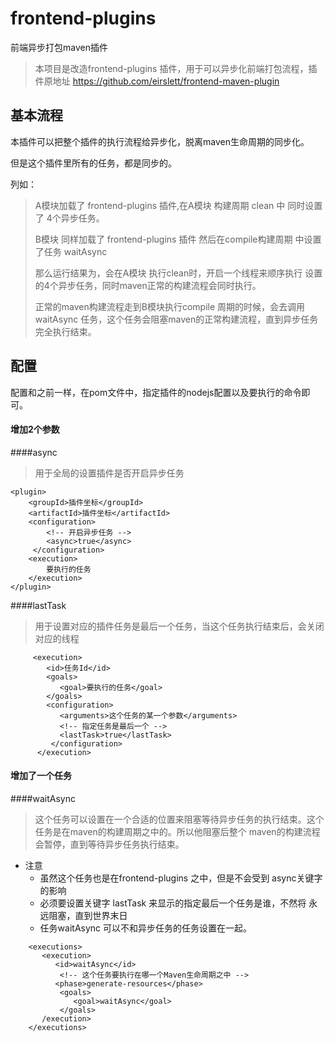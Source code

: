 # frontend-plugins

前端异步打包maven插件

> 本项目是改造frontend-plugins 插件，用于可以异步化前端打包流程，插件原地址 https://github.com/eirslett/frontend-maven-plugin

## 基本流程
本插件可以把整个插件的执行流程给异步化，脱离maven生命周期的同步化。

但是这个插件里所有的任务，都是同步的。

列如：
> A模块加载了 frontend-plugins 插件,在A模块 构建周期 clean 中 同时设置了 4个异步任务。
>
> B模块 同样加载了 frontend-plugins 插件 然后在compile构建周期 中设置了任务 waitAsync
>
>那么运行结果为，会在A模块 执行clean时，开启一个线程来顺序执行 设置的4个异步任务，同时maven正常的构建流程会同时执行。
>
>正常的maven构建流程走到B模块执行compile 周期的时候，会去调用waitAsync 任务，这个任务会阻塞maven的正常构建流程，直到异步任务完全执行结束。


## 配置
配置和之前一样，在pom文件中，指定插件的nodejs配置以及要执行的命令即可。

 #### 增加2个参数
     
 ####async
 >用于全局的设置插件是否开启异步任务
```$xslt 
<plugin>
    <groupId>插件坐标</groupId>
    <artifactId>插件坐标</artifactId>
    <configuration>
        <!-- 开启异步任务 -->    
        <async>true</async>
     </configuration>
    <execution>
        要执行的任务
    </execution>
</plugin>
```
 
  ####lastTask
  >用于设置对应的插件任务是最后一个任务，当这个任务执行结束后，会关闭对应的线程
 ```$xslt 
      <execution>
         <id>任务Id</id>
         <goals>
            <goal>要执行的任务</goal>
         </goals>
         <configuration>
            <arguments>这个任务的某一个参数</arguments>
            <!-- 指定任务是最后一个 -->
            <lastTask>true</lastTask>
          </configuration>
       </execution>
 ```
 
 
 #### 增加了一个任务 
 
 ####waitAsync
 > 这个任务可以设置在一个合适的位置来阻塞等待异步任务的执行结束。这个任务是在maven的构建周期之中的。所以他阻塞后整个
>maven的构建流程会暂停，直到等待异步任务执行结束。

- 注意
    - 虽然这个任务也是在frontend-plugins 之中，但是不会受到 async关键字的影响
    - 必须要设置关键字 lastTask 来显示的指定最后一个任务是谁，不然将 永远阻塞，直到世界末日
    - 任务waitAsync 可以不和异步任务的任务设置在一起。
   
```
    <executions>
       <execution>
          <id>waitAsync</id>
           <!-- 这个任务要执行在哪一个Maven生命周期之中 -->
          <phase>generate-resources</phase>
           <goals>
              <goal>waitAsync</goal>
           </goals>
       /execution>
    </executions>    

```
